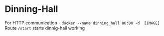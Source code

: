 # Dinning-Hall
For HTTP communication - ```docker --name dinning_hall 80:80 -d  [IMAGE]```
Route ```/start``` starts dinnig-hall working
